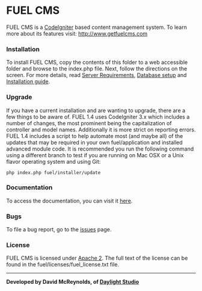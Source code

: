 # FUEL CMS

FUEL CMS is a [CodeIgniter](https://codeigniter.com) based content management system. To learn more about its features visit: http://www.getfuelcms.com

### Installation

To install FUEL CMS, copy the contents of this folder to a web accessible folder and browse to the index.php file. Next, follow the directions on the screen. For more details, read [Server Requirements](https://docs.getfuelcms.com/installation/requirements), [Database setup](https://docs.getfuelcms.com/installation/db-setup) and [Installation guide](https://docs.getfuelcms.com/installation/installing).

### Upgrade

If you have a current installation and are wanting to upgrade, there are a few things to be aware of. FUEL 1.4 uses CodeIgniter 3.x which includes a number of changes, the most prominent being the capitalization of controller and model names. Additionally it is more strict on reporting errors. FUEL 1.4 includes a script to help automate most (and maybe all) of the updates that may be required in your own fuel/application and installed advanced module code. It is recommended you run the following command using a different branch to test if you are running on Mac OSX or a Unix flavor operating system and using Git:

`php index.php fuel/installer/update`

### Documentation

To access the documentation, you can visit it [here](http://docs.getfuelcms.com).

### Bugs

To file a bug report, go to the [issues](http://github.com/daylightstudio/FUEL-CMS/issues) page.

### License

FUEL CMS is licensed under [Apache 2](http://www.apache.org/licenses/LICENSE-2.0.html). The full text of the license can be found in the fuel/licenses/fuel_license.txt file.

___

__Developed by David McReynolds, of [Daylight Studio](http://www.thedaylightstudio.com/)__
